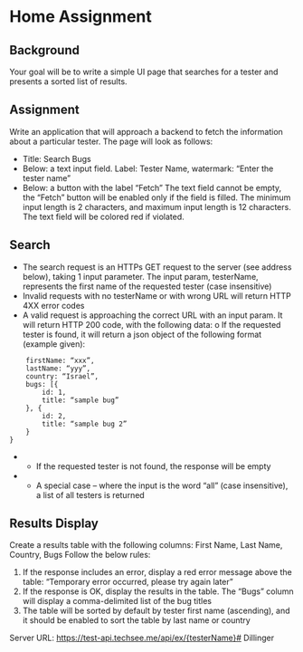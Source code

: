 # Home Assignment
## Background
Your goal will be to write a simple UI page that searches for a tester and presents a sorted
list of results.

## Assignment
Write an application that will approach a backend to fetch the information about a
particular tester.
The page will look as follows:
- Title: Search Bugs
- Below: a text input field. Label: Tester Name, watermark: “Enter the tester name”
- Below: a button with the label “Fetch”
The text field cannot be empty, the “Fetch” button will be enabled only if the field is filled.
The minimum input length is 2 characters, and maximum input length is 12 characters.
The text field will be colored red if violated.
## Search
- The search request is an HTTPs GET request to the server (see address below),
taking 1 input parameter. The input param, testerName, represents the first name
of the requested tester (case insensitive)
- Invalid requests with no testerName or with wrong URL will return HTTP 4XX error
codes
- A valid request is approaching the correct URL with an input param. It will return
HTTP 200 code, with the following data:
o If the requested tester is found, it will return a json object of the following
format (example given):
```{
    firstName: “xxx”,
    lastName: “yyy”,
    country: “Israel”,
    bugs: [{
        id: 1,
        title: “sample bug”
    }, {
        id: 2,
        title: “sample bug 2”
    }
}
```
- - If the requested tester is not found, the response will be empty
- - A special case – where the input is the word “all” (case insensitive), a list of
all testers is returned

## Results Display

Create a results table with the following columns:
First Name, Last Name, Country, Bugs
Follow the below rules:

1. If the response includes an error, display a red error message above the table:
“Temporary error occurred, please try again later”
2. If the response is OK, display the results in the table. The “Bugs” column will display
a comma-delimited list of the bug titles
3. The table will be sorted by default by tester first name (ascending), and it should be
enabled to sort the table by last name or country

Server URL:
https://test-api.techsee.me/api/ex/{testerName}# Dillinger

